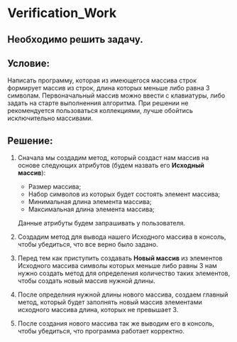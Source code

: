 # Verification_Work

## Необходимо решить задачу. 

## **Условие:**

<div class="pull-right">
Написать программу, которая из имеющегося массива строк формирует массив из строк, длина которых меньше либо равна 3 символам. 
Первоначальный массив можно ввести с клавиатуры, либо задать на старте выполненния алгоритма. При решении не рекомендуется пользоваться  коллекциями, лучше обойтись исключительно массивами. 
</div>

## **Решение:**

1. Сначала мы создадим метод, который создаст нам массив на основе следующих атрибутов (будем назвать его **Исходный массив**): 

    * Размер массива;
    * Набор символов из которых будет состоять элемент массива;
    * Минимальная длина элемента массива;
    * Максимальная длина элемента массива;


    Данные атрибуты будем запрашивать у пользователя. 

2. Создадим метод для вывода нашего Исходного массива в консоль, чтобы убедиться, что все верно было задано. 

3. Перед тем как приступить создавать **Новый массив** из элементов Исходного массива символы которых меньше либо равны 3 нам нужно создать метод для определения количество таких элементов, чтобы создать новый массив нужной длины. 

4. После определния нужной длины нового массива, создаем главный метод, который будет заполнять новый массив элементами исходного массива длина, которых не превышает 3.

5. После создания нового массива так же выводим его в консоль, чтобы убедиться, что программа работает корректно. 


